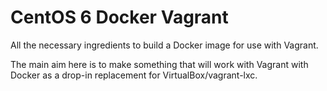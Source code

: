 # CentOS 6 Docker Vagrant

All the necessary ingredients to build a Docker image for use with
Vagrant.

The main aim here is to make something that will work with Vagrant with
Docker as a drop-in replacement for VirtualBox/vagrant-lxc.
